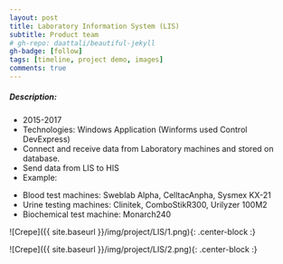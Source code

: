 ```yaml
---
layout: post
title: Laboratory Information System (LIS)
subtitle: Product team
# gh-repo: daattali/beautiful-jekyll
gh-badge: [follow]
tags: [timeline, project demo, images]
comments: true
---
```

##### Description:
- 2015-2017
- Technologies: Windows Application (Winforms used Control DevExpress) 
- Connect and receive data from Laboratory machines and stored on database.
- Send data from LIS to HIS
- Example:
 + Blood test machines: Sweblab Alpha, CelltacAnpha, Sysmex KX-21
 + Urine testing machines: Clinitek, ComboStikR300, Urilyzer 100M2
 + Biochemical test machine: Monarch240

![Crepe]({{ site.baseurl }}/img/project/LIS/1.png){: .center-block :}

![Crepe]({{ site.baseurl }}/img/project/LIS/2.png){: .center-block :}
